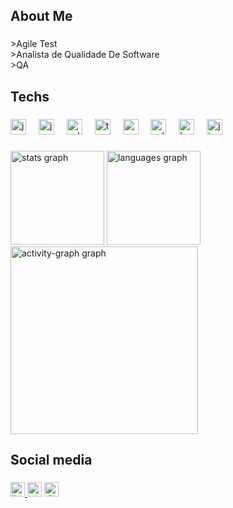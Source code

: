<h2 align="left">About Me</h2>

###

<p align="left"> >Agile Test <br> >Analista de Qualidade De Software<br> >QA</p>

###

<h2 align="left">Techs</h2>

###

<div align="left">
  <img src="https://skillicons.dev/icons?i=java" height="25" alt="java logo"  />
  <img width="12" />
  <img src="https://cdn.jsdelivr.net/gh/devicons/devicon/icons/javascript/javascript-original.svg" height="25" alt="javascript logo"  />
  <img width="12" />
  <img src="https://cdn.jsdelivr.net/gh/devicons/devicon/icons/selenium/selenium-original.svg" height="25" alt="selenium logo"  />
  <img width="12" />
  <img src="https://cdn.jsdelivr.net/gh/devicons/devicon/icons/typescript/typescript-original.svg" height="25" alt="typescript logo"  />
  <img width="12" />
  <img src="https://skillicons.dev/icons?i=vscode" height="25" alt="vscode logo"  />
  <img width="12" />
  <img src="https://skillicons.dev/icons?i=eclipse" height="25" alt="eclipseide logo"  />
  <img width="12" />
  <img src="https://cdn.simpleicons.org/bamboo/0052CC" height="25" alt="bamboo logo"  />
  <img width="12" />
  <img src="https://cdn.jsdelivr.net/gh/devicons/devicon/icons/jira/jira-original.svg" height="25" alt="jira logo"  />
</div>

###

<div align="left">
  <img src="https://github-readme-stats.vercel.app/api?username=aajota&hide_title=false&hide_rank=false&show_icons=true&include_all_commits=true&count_private=true&disable_animations=false&theme=tokyonight&locale=en&hide_border=false&order=1" height="150" alt="stats graph"  />
  <img src="https://github-readme-stats.vercel.app/api/top-langs?username=aajota&locale=en&hide_title=false&layout=compact&card_width=320&langs_count=12&theme=tokyonight&hide_border=false&order=2" height="150" alt="languages graph"  />
  <img src="https://github-readme-activity-graph.vercel.app/graph?username=aajota&radius=16&theme=react&area=true&order=5" height="300" alt="activity-graph graph"  />
</div>

###

<h2 align="left">Social media</h2>

###

<div align="left">
  <a href="https://www.linkedin.com/in/junior-limaa/" target="_blank">
    <img src="https://img.shields.io/static/v1?message=LinkedIn&logo=linkedin&label=&color=0077B5&logoColor=white&labelColor=&style=plastic" height="23" alt="linkedin logo"  />
  </a>
  <img src="https://img.shields.io/static/v1?message=Gmail&logo=gmail&label=&color=D14836&logoColor=white&labelColor=&style=plastic" height="23" alt="gmail logo"  />
  <a href="juniorlima6367" target="_blank">
    <img src="https://img.shields.io/static/v1?message=Discord&logo=discord&label=&color=7289DA&logoColor=white&labelColor=&style=plastic" height="23" alt="discord logo"  />
  </a>
</div>

###
